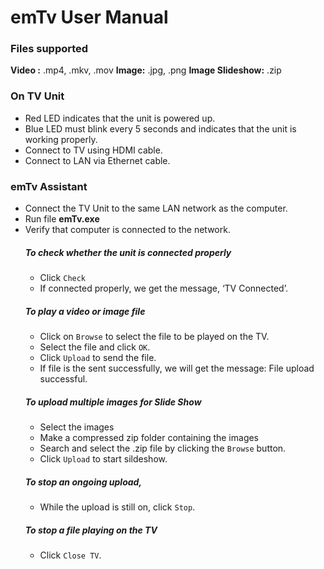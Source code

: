 # emTv User Manual
### Files supported
**Video :** .mp4, .mkv, .mov
**Image:** .jpg, .png
**Image Slideshow:** .zip 
### On TV Unit
* Red LED indicates that the unit is powered up.
* Blue LED must blink every 5 seconds and indicates that the unit is working properly.
* Connect to TV using HDMI cable.
* Connect to LAN via Ethernet cable.
### emTv Assistant
* Connect the TV Unit to the same LAN network as the computer.
* Run file **emTv.exe**
* Verify that computer is connected to the network.
    ##### To check whether the unit is connected properly
    * Click `Check`
    * If connected properly, we get the message, ‘TV Connected’.
    ##### To play a video or image file
    * Click on `Browse` to select the file to be played on the TV.
    * Select the file and click `OK`.
    * Click `Upload` to send the file. 
    * If file is the sent successfully, we will get the message: File upload successful.
     ##### To upload multiple images for Slide Show
    * Select the images
    * Make a compressed zip folder containing the images
    * Search and select the .zip file by clicking the `Browse` button.
    * Click `Upload` to start sildeshow.
     ##### To stop an ongoing upload, 
    * While the upload is still on, click `Stop`.
    ##### To stop a file playing on the TV
    * Click `Close TV`.